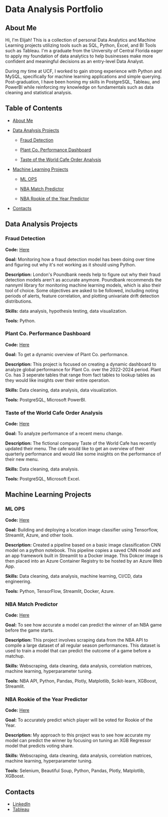 # Data Analysis Portfolio

## About Me
Hi, I'm Elijah! This is a collection of personal Data Analytics and Machine Learning projects utilizing tools such as SQL, Python, Excel, and BI Tools such as Tableau. I'm a graduate from the University of Central Florida eager to apply my foundation of data analytics to help businesses make more confident and meaningful decisions as an entry-level Data Analyst.

During my time at UCF, I worked to gain strong experience with Python and MySQL, specifically for machine learning applications and simple querying. Post-graduation, I have been honing my skills in PostgreSQL, Tableau, and PowerBI while reinforcing my knowledge on fundamentals such as data cleaning and statistical analysis.

## Table of Contents
- [About Me](#about-me)
  
- [Data Analysis Projects](#data-analytics-projects)
  
  - [Fraud Detection](#fraud-detection)
    
  - [Plant Co. Performance Dashboard](#plant-co-performance-dashboard)
    
  - [Taste of the World Cafe Order Analysis](#taste-of-the-world-cafe-order-analysis)
    
- [Machine Learning Projects](#machine-learning-projects)
  
  - [ML OPS](#ml-ops)
    
  - [NBA Match Predictor](#nba-match-predictor)
    
  - [NBA Rookie of the Year Predictor](#nba-rookie-of-the-year-predictor)
    
- [Contacts](#contacts)


## Data Analysis Projects

### Fraud Detection
**Code:** [Here](https://github.com/Elijah-Rodriguez/data-analysis/tree/main/Fraud%20Detection)

**Goal:** Monitoring how a fraud detection model has been doing over time and figuring out why it's not working as it should using Python.

**Description:** London's Poundbank needs help to figure out why their fraud detection models aren't as accurate anymore. Poundbank recommends the nannyml library for monitoring machine learning models, which is also their tool of choice. Some objectives are asked to be followed, including noting periods of alerts, feature correlation, and plotting univariate drift detection distributions.

**Skills:** data analysis, hypothesis testing, data visualization.

**Tools:** Python.


### Plant Co. Performance Dashboard
**Code:** [Here](https://github.com/Elijah-Rodriguez/data-analysis/tree/main/Plant%20Co%20Performance%20Dashboard)

**Goal:** To get a dynamic overview of Plant Co. performance.

**Description:** This project is focused on creating a dynamic dashboard to analyze global performance for Plant Co. over the 2022-2024 period. Plant Co. has 3 seperate tables that range from fact tables to lookup tables as they would like insights over their entire operation. 

**Skills:** Data cleaning, data analysis, data visualization.

**Tools:** PostgreSQL, Microsoft PowerBI.


### Taste of the World Cafe Order Analysis
**Code:** [Here](https://github.com/Elijah-Rodriguez/data-analysis/tree/main/Taste%20of%20the%20World%20Analysis)

**Goal:** To analyze performance of a recent menu change.

**Description:** The fictional company Taste of the World Cafe has recently updated their menu. The cafe would like to get an overview of their quarterly performance and would like some insights on the performance of their new menu.

**Skills:** Data cleaning, data analysis.

**Tools:** PostgreSQL, Microsoft Excel.


## Machine Learning Projects

### ML OPS
**Code:** [Here](https://github.com/Elijah-Rodriguez/machine-learning/tree/main/ML%20OPS)

**Goal:** Building and deploying a location image classifier using Tensorflow, Streamlit, Azure, and other tools.

**Description:** Created a pipeline based on a basic image classification CNN model on a python notebook. This pipeline copies a saved CNN model and an app framework built in Streamlit to a Docker image. This Dokcer image is then placed into an Azure Container Registry to be hosted by an Azure Web App.

**Skills:** Data cleaning, data analysis, machine learning, CI/CD, data engineering.

**Tools:** Python, TensorFlow, Streamlit, Docker, Azure.


### NBA Match Predictor
**Code:** [Here](https://github.com/Elijah-Rodriguez/machine-learning/tree/main/NBA%20Match%20Predictor)

**Goal:** To see how accurate a model can predict the winner of an NBA game before the game starts.

**Description:** This project involves scraping data from the NBA API to compile a large dataset of all regular season performances. This dataset is used to train a model that can predict the outcome of a game before a matchup.

**Skills:** Webscraping, data cleaning, data analysis, correlation matrices, machine learning, hyperparameter tuning.

**Tools:** NBA API, Python, Pandas, Plotly, Matplotlib, Scikit-learn, XGBoost, Streamlit.


### NBA Rookie of the Year Predictor
**Code:** [Here](https://github.com/Elijah-Rodriguez/machine-learning/tree/main/NBA%20Rookie%20of%20the%20Year%20Predictor)

**Goal:** To accurately predict which player will be voted for Rookie of the Year.

**Description:** My approach to this project was to see how accurate my model can predict the winner by focusing on tuning an XGB Regressor model that predicts voting share.

**Skills:** Webscraping, data cleaning, data analysis, correlation matrices, machine learning, hyperparameter tuning.

**Tools:** Selenium, Beautiful Soup, Python, Pandas, Plotly, Matplotlib, XGBoost.


## Contacts
- [LinkedIn](https://www.linkedin.com/in/elijah-rodriguez-b04b77214/)
- [Tableau](https://public.tableau.com/app/profile/elijah.rodriguez/vizzes)
